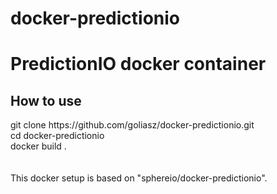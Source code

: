 # docker-predictionio
<h1>PredictionIO docker container</h1>
<h2>How to use</h2>
git clone https://github.com/goliasz/docker-predictionio.git<br>
cd docker-predictionio<br>
docker build .<br>
<br>
<br>
This docker setup is based on "sphereio/docker-predictionio".

